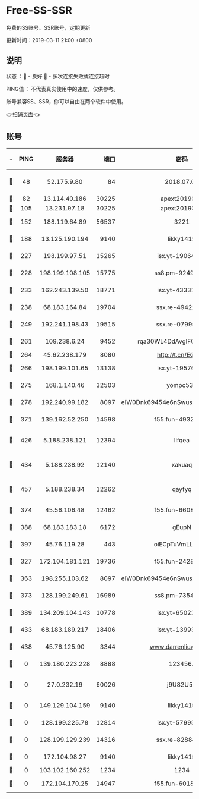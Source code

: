 # Free-SS-SSR

免费的SS账号、SSR账号，定期更新

更新时间：2019-03-11 21:00 +0800

## 说明

状态     ：🙂 - 良好 🙁 - 多次连接失败或连接超时

PING值   ：不代表真实使用中的速度，仅供参考。

账号兼容SS、SSR，你可以自由在两个软件中使用。

👉[扫码页面](https://liesauer.github.io/Free-SS-SSR/)👈

## 账号

|-|PING|服务器|端口|密码|加密方式|区域|
|:----:|:----:|:-----:|-----:|:----:|:----:|:----:|
|🙂|48|52.175.9.80|84|2018.07.07|chacha20-ietf-poly1305|HK|
|🙂|82|13.114.40.186|30225|apext2019006|chacha20|JP|
|🙂|105|13.231.97.18|30225|apext2019006|chacha20|JP|
|🙂|152|188.119.64.89|56537|3221|aes-256-cfb|RU|
|🙂|188|13.125.190.194|9140|likky1415|aes-256-cfb|KR|
|🙂|227|198.199.97.51|15265|isx.yt-19064666|aes-256-cfb|US|
|🙂|228|198.199.108.105|15775|ss8.pm-92495647|aes-256-cfb|US|
|🙂|233|162.243.139.50|18771|isx.yt-43331560|aes-256-cfb|US|
|🙂|238|68.183.164.84|19704|ssx.re-49422223|aes-256-cfb|US|
|🙂|249|192.241.198.43|19515|ssx.re-07995804|aes-256-cfb|US|
|🙂|261|109.238.6.24|9452|rqa30WL4DdAvgIFG6Fs3znzTa|aes-256-cfb|FR|
|🙂|264|45.62.238.179|8080|http://t.cn/EGJIyrl|rc4-md5|CA|
|🙂|266|198.199.101.65|13138|isx.yt-19576277|aes-256-cfb|US|
|🙂|275|168.1.140.46|32503|yompc535|aes-256-cfb|AU|
|🙂|278|192.240.99.182|8097|eIW0Dnk69454e6nSwuspv9DmS201tQ0D|aes-256-cfb|US|
|🙂|371|139.162.52.250|14598|f55.fun-49326639|aes-256-cfb|SG|
|🙂|426|5.188.238.121|12394|llfqea|chacha20-ietf-poly1305|BR|
|🙂|434|5.188.238.92|12140|xakuaq|chacha20-ietf-poly1305|BR|
|🙂|457|5.188.238.34|12262|qayfyq|chacha20-ietf-poly1305|BR|
|🙂|374|45.56.106.48|12462|f55.fun-66086122|aes-256-cfb|US|
|🙂|388|68.183.183.18|6172|gEupN|aes-256-cfb|SG|
|🙂|397|45.76.119.28|443|oiECpTuVmLLxk4Ts|aes-256-cfb|AU|
|🙁|327|172.104.181.121|19736|f55.fun-24285581|aes-256-cfb|SG|
|🙁|363|198.255.103.62|8097|eIW0Dnk69454e6nSwuspv9DmS201tQ0D|aes-256-cfb|US|
|🙁|373|128.199.249.61|16989|ss8.pm-73548134|aes-256-cfb|SG|
|🙁|389|134.209.104.143|10778|isx.yt-65021068|aes-256-cfb|SG|
|🙁|433|68.183.189.217|18406|isx.yt-13993999|aes-256-cfb|SG|
|🙁|438|45.76.125.90|3344|www.darrenliuwei.com|aes-256-cfb|AU|
|🙁|0|139.180.223.228|8888|123456..|aes-256-cfb|JP|
|🙁|0|27.0.232.19|60026|j9U82U53|xchacha20-ietf-poly1305|HK|
|🙁|0|149.129.104.159|9140|likky1415|aes-256-cfb|HK|
|🙁|0|128.199.225.78|12814|isx.yt-57995184|aes-256-cfb|SG|
|🙁|0|128.199.129.239|14316|ssx.re-82884853|aes-256-cfb|SG|
|🙁|0|172.104.98.27|9140|likky1415|aes-256-cfb|JP|
|🙁|0|103.102.160.252|1234|1234|rc4-md5|JP|
|🙁|0|172.104.170.25|14947|f55.fun-60187573|aes-256-cfb|SG|
